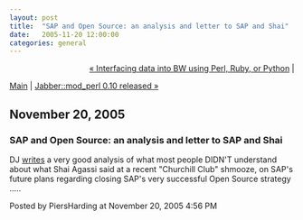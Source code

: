 ```yaml
---
layout: post
title:  "SAP and Open Source: an analysis and letter to SAP and Shai"
date:   2005-11-20 12:00:00
categories: general
---
```

<p align="right">
<a href="http://www.piersharding.com/blog/archives/2005/11/interfacing_dat_1.html">&laquo; Interfacing data into BW using Perl, Ruby, or Python</a> |

<a href="http://www.piersharding.com/blog/">Main</a>
| <a href="http://www.piersharding.com/blog/archives/2005/12/jabbermod_perl_1.html">Jabber::mod_perl 0.10 released &raquo;</a>

</p>

<h2>November 20, 2005</h2>

<h3>SAP and Open Source: an analysis and letter to SAP and Shai</h3>

<p>DJ <a href='https://weblogs.sdn.sap.com/pub/wlg/2687'>writes</a> a very good analysis of what most people DIDN'T understand about what Shai Agassi said at a recent "Churchill Club" shmooze, on SAP's future plans regarding closing SAP's very successful Open Source strategy .....
</p>

<div id="a000045more"><div id="more">

</div></div>

<p class="posted">Posted by PiersHarding at November 20, 2005  4:56 PM</p>





